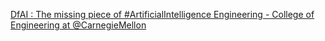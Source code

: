 [DfAI : The missing piece of #ArtificialIntelligence Engineering - College of Engineering at @CarnegieMellon](https://qi.tc/qi/110448)